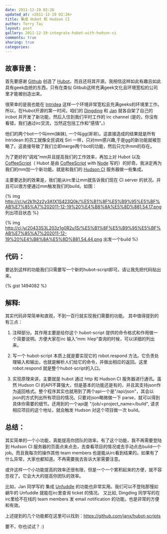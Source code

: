 ```yaml
---
date: 2011-12-19 02:26
updated_at: <2011-12-19 02:26>
title: 集成 Hubot 和 Hudson CI
author: Terry Tai
layout: post
gallery: 2011-12-19-integrate-hubot-with-hudson-ci
comments: true
sharing: true
categories:
---
```


故事背景：
--------
[Github]: http://github.com/
[Hubot]: http://hubot.github.com/
[Intridea]: http://intridea.com/
[Dingding]: http://twitter.com/yedingding
[Jan]: http://twitter.com/janhxie
[CoffeeScript]: http://jashkenas.github.com/coffee-script/
[Node]: http://nodejs.org/
[Hudson CI]: http://hudson-ci.org/
[Unfuddle]: http://unfuddle.com/

首先要感谢 [Github][] 创造了 [Hubot][]，而且还将其开源。我相信这样如此有趣且如此具有geek血统的东西，只有在类似 Gitbub这样充满geek文化且环境宽松的公司里才能被创造出来。

很荣幸的是我也能在 [Intridea][] 这样一个环境非常宽松且充满geeks的环境里工作。所以，在Hubot开源的第一时间，咱们的 [Dingding][] 和 [Jan][] 就各自架了自己的 ircbot 并开发了新功能，然后入住到我们平时工作的 irc channel (是的，你没有看错，我们通过irc交流，当然这包括工作和“感情”。)

他们的两个bot一个叫mm(妹妹), 一个叫gg(哥哥)。这直接造成的结果就是所有 Intridean 的员工就像全民调戏 Siri 一样，只对mm感兴趣,于是gg的新功能就被忽略了。这直接导致了我们立即merge两个bot的功能，然后只允许mm的存在。

为了更好的“调戏”mm并且提高我们的工作效率，再加上对 Hubot 以及 [CoffeeScript][]（ Hubot 是由 [CoffeeScript][] with [Node][] 写的）的好奇。我决定再为我们的mm加一个新功能。就是和我们的 [Hudson CI][] 服务器做一些集成。

主要要达到的效果是，我们能从irc里让mm就告诉我们现在 CI server 的状况。并且可以很方便通过mm触发我们的build。如图：

{% img http://cl.ly/2k1h2z2y3A1X1S423Q0k/%E5%B1%8F%E5%B9%95%E5%BF%AB%E7%85%A7%202011-12-19%20%E4%B8%8A%E5%8D%881.54.17.png 列出项目状态 %}

{% img http://cl.ly/20433S3L203z1g0R2u1S/%E5%B1%8F%E5%B9%95%E5%BF%AB%E7%85%A7%202011-12-19%20%E4%B8%8A%E5%8D%881.54.44.png 出发一个build %}


代码：
--------

   要达到这样的功能我们只需要写一个新的hubot-script即可。请让我先把代码贴出来。

{% gist 1494082 %}

解释:
--------

其实代码非常简单和直观，不到一百行就实现我们需要的功能。
其中值得提到的有三点：

1. 	注释部分。其作用主要是给你这个 hubot-script 提供的命令格式和作用做一个简要说明。方便大家在irc 输入“mm: hlep”查询的时候，可以详细的列出来。

2. 写一个 hubot-script 本质上就是要实现它的 robot.respond 方法。它负责处理输入和输出，也就是解析人们给它的命令，并做出相应的返回。这里 robot.respond 就是整个hubot-script的入口。

3. 实现原理来讲，主要就是 hubot 通过 http 和 Hudson CI 服务器进行通讯。虽然 Hudson CI 的API不算强大，但是基本的功能还是有的，并且其支持json作为返回格式。整个程序其实也就用到了两个api一个是"/api/json"，其会以json的方式列出所有项目的情况。只要对json略微做一下 parse，就可以得到具体你需要的细节。还用到的一个api是 "/job/<project_name>/build", 请求相应项目的这个地址，就会触发 Hudson 对这个项目做一次 build。

总结：
--------

其实简单的一个小功能，真能提高你团队的效率。有了这个功能，我不再需要登陆到 Hudson CI 服务器的页面点来点去，去查看项目的情况或去手动点击build一个job。而且我每次的操作其他 team members 也是能从irc看到结果的。如果有了什么异常，大家也都知道。不再需要我去告诉大家需要注意。

或许这样一个小功能提高的效率还很有限，但是一个一个累积起来的方便，就不容忽视了。它会大大的提高你团队的效率。

比如，Jan 同学写的 集成 [Unfuddle][] 的功能也非常实用。我们可以不登陆那慢如蜗牛的 Unfuddle 就能在irc里查询 ticket   的情况。
又比如, Dingding 同学写的在irc里给不在线的 team members 发 email notification 的功能。也是非常的方便和有效。

上述提到的几个功能都在这里可以找到：https://github.com/janx/hubot-scripts

要不，你也试试？ :)

